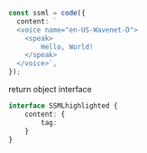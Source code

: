 ```ts
const ssml = code({
  content: `
  <voice name="en-US-Wavenet-D">
    <speak>
        Hello, World!
    </speak>
  </voice>`,
});
```

return object interface

```ts
interface SSMLhighlighted {
    content: {
        tag:
    }
}
```
